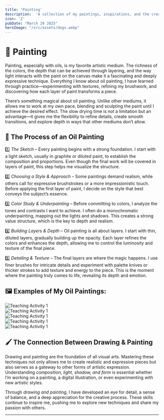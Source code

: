 ```yaml
---
title: 'Painting'
description:  'A collection of my paintings, inspirations, and the creative process behind each piece.'
icon: '2'
pubDate: "March 29 2025"
heroImage: "/src/assets/dogs.webp"
---
```


# 🎨 Painting  

Painting, especially with oils, is my favorite artistic medium. The richness of the colors, the depth that can be achieved through layering, and the way light interacts with the paint on the canvas make it a fascinating and deeply expressive technique. Everything I know about oil painting, I have learned through practice—experimenting with textures, refining my brushwork, and discovering how each layer of paint transforms a piece.  

There’s something magical about oil painting. Unlike other mediums, it allows me to work at my own pace, blending and sculpting the paint until I achieve the desired effect. The slow drying time is not a limitation but an advantage—it gives me the flexibility to refine details, create smooth transitions, and explore depth in ways that other mediums don’t allow.  

## 🎨 The Process of an Oil Painting  

1️⃣ *The Sketch* – Every painting begins with a strong foundation. I start with a light sketch, usually in graphite or diluted paint, to establish the composition and proportions. Even though the final work will be covered in layers of paint, this step helps me visualize the structure.  

2️⃣ *Choosing a Style & Approach* – Some paintings demand realism, while others call for expressive brushstrokes or a more impressionistic touch. Before applying the first layer of paint, I decide on the style that best conveys the subject’s essence.  

3️⃣ *Color Study & Underpainting* – Before committing to colors, I analyze the tones and contrasts I want to achieve. I often do a monochromatic underpainting, mapping out the lights and shadows. This creates a strong value structure, which is the key to depth and realism.  

4️⃣ *Building Layers & Depth* – Oil painting is all about layers. I start with thin, diluted layers, gradually building up the opacity. Each layer refines the colors and enhances the depth, allowing me to control the luminosity and texture of the final piece.  

5️⃣ *Detailing & Texture* – The final layers are where the magic happens. I use finer brushes for intricate details and experiment with palette knives or thicker strokes to add texture and energy to the piece. This is the moment where the painting truly comes to life, revealing its depth and emotion.  

## 🖼️ Examples of My Oil Paintings:  

![Teaching Activity 1](/src/assets/painting/1.webp)  
![Teaching Activity 1](/src/assets/painting/2.webp)  
![Teaching Activity 1](/src/assets/painting/3.webp)  
![Teaching Activity 1](/src/assets/painting/4.webp)  
![Teaching Activity 1](/src/assets/painting/6.webp)  


## 🖌️ The Connection Between Drawing & Painting  

Drawing and painting are the foundation of all visual arts. Mastering these techniques not only allows me to create realistic and expressive pieces but also serves as a gateway to other forms of artistic expression. Understanding *composition, light, shadow, and form* is essential whether I’m working on a painting, a digital illustration, or even experimenting with new artistic styles.  

Through *drawing and painting*, I have developed an eye for detail, a sense of balance, and a deep appreciation for the creative process. These skills continue to inspire me, pushing me to explore new techniques and share my passion with others.  

---